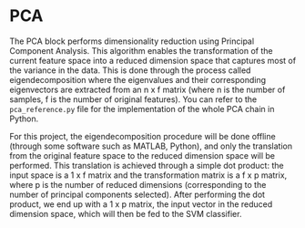 # PCA

The PCA block performs dimensionality reduction using Principal Component Analysis. This algorithm enables the transformation of the current feature space into a reduced dimension space that captures most of the variance in the data. This is done through the process called eigendecomposition where the eigenvalues and their corresponding eigenvectors are extracted from an n x f matrix (where n is the number of samples, f is the number of original features). You can refer to the `pca_reference.py` file for the implementation of the whole PCA chain in Python.

For this project, the eigendecomposition procedure will be done offline (through some software such as MATLAB, Python), and only the translation from the original feature space to the reduced dimension space will be performed. This translation is achieved through a simple dot product: the input space is a 1 x f matrix and the transformation matrix is a f x p matrix, where p is the number of reduced dimensions (corresponding to the number of principal components selected). After performing the dot product, we end up with a 1 x p matrix, the input vector in the reduced dimension space, which will then be fed to the SVM classifier.

